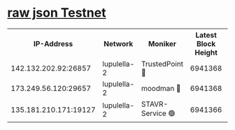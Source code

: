 [raw json Testnet](https://rpc-check.jaclalt.stavr.tech/jaclalt/rpc-jaclalt-result.json)
=

<table><tr><th>IP-Address</th><th>Network</th><th>Moniker</th><th>Latest Block Height</th><th>Earliest Block Height</th><th>Catching Up</th><th>Tx Index</th><th>Voting Power</th><th>Scan Time</th></tr><tr><td>142.132.202.92:26857</td><td>lupulella-2</td><td>TrustedPoint 🔴</td><td>6941368</td><td>6282001</td><td>False</td><td>off</td><td>400065</td><td>2024-03-03T21:51:26.872011099UTC</td></tr><tr><td>173.249.56.120:29657</td><td>lupulella-2</td><td>moodman 🔴</td><td>6941368</td><td>6841368</td><td>False</td><td>off</td><td>1075134</td><td>2024-03-03T21:51:26.646033652UTC</td></tr><tr><td>135.181.210.171:19127</td><td>lupulella-2</td><td>STAVR-Service 🟢</td><td>6941366</td><td>6940001</td><td>False</td><td>on</td><td>0</td><td>2024-03-03T21:51:17.998774901UTC</td></tr></table>
